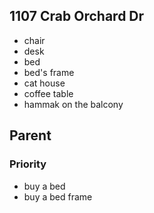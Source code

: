 ## 1107 Crab Orchard Dr

- chair
- desk
- bed
- bed's frame
- cat house
- coffee table
- hammak on the balcony





## Parent

### Priority
- buy a bed
- buy a bed frame


